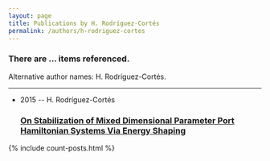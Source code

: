 ```yaml
---
layout: page
title: Publications by H. Rodríguez-Cortés
permalink: /authors/h-rodriguez-cortes
---
```


<h3 id="number-posts">There are ... items referenced.</h3>
<p id='info-authors'>Alternative author names: H. Rodríguez-Cortés.</p>
<hr />
<ul class="post-list">
<li><span class='post-meta'>2015 -- H. Rodríguez-Cortés</span><h3><a class='post-link' href="{{ site.baseurl }}/on-stabilization-of-mixed-dimensional-parameter-port-hamiltonian-systems-via-energy-shaping">On Stabilization of Mixed Dimensional Parameter Port Hamiltonian Systems Via Energy Shaping</a></h3></li>

</ul>
{% include count-posts.html %}
